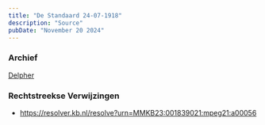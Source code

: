 ```yaml
---
title: "De Standaard 24-07-1918"
description: "Source"
pubDate: "November 20 2024"
---
```


### Archief
[Delpher](https://www.delpher.nl)

### Rechtstreekse Verwijzingen
- https://resolver.kb.nl/resolve?urn=MMKB23:001839021:mpeg21:a00056
